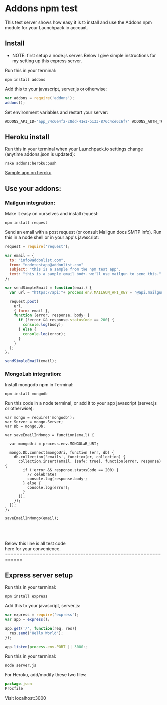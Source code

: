 # Addons npm test

This test server shows how easy it is to install and use the Addons npm module for your Launchpack.io account.

## Install

* NOTE: first setup a node.js server. Below I give simple instructions for my setting up this express server.

Run this in your terminal:
``` shell
npm install addons
```

Add this to your javascript, server.js or otherwise:
``` javascript
var addons = require('addons');
addons();
```

Set environment variables and restart your server:
``` javascript
ADDONS_API_ID='app_74c6e4f2-c8dd-41e1-b133-876c4ce6c6f7' ADDONS_AUTH_TOKEN='V2Naw103kivzMXj_Afw7cw' node server.js
```

## Heroku install

Run this in your terminal when your Launchpack.io settings change (anytime addons.json is updated):
``` shell
rake addons:heroku:push
```

<a href="http://addons-npm-test.herokuapp.com/" target="_blank">Sample app on heroku</a>

## Use your addons:

### Mailgun integration:

Make it easy on ourselves and install request:
```shell
npm install request
```

Send an email with a post request (or consult Mailgun docs SMTP info).
Run this in a node shell or in your app's javascript:
```javascript
request = require('request');

var email = {
  to: "info@addonlist.com",
  from: "nodetestapp@addonlist.com",
  subject: "this is a sample from the npm test app",
  text: "this is a sample email body. we'll use mailgun to send this."
};

var sendSimpleEmail = function(email) {
  var url = "https://api:"+ process.env.MAILGUN_API_KEY + "@api.mailgun.net/v2/app7d41aa77b66a469180084fdaba10ecd8.mailgun.org/messages";

  request.post(
    url,
    { form: email },
    function (error, response, body) {
      if (!error && response.statusCode == 200) {
        console.log(body);
      } else {
        console.log(error);
      }
    }
  );
};

sendSimpleEmail(email);
```

### MongoLab integration:

Install mongodb npm in Terminal:
```shell
npm install mongodb
```

Run this code in a node terminal, or add it to your app javascript (server.js or otherwise):
```javascript:
var mongo = require('mongodb');
var Server = mongo.Server;
var Db = mongo.Db;

var saveEmailInMongo = function(email) {

  var mongoUri = process.env.MONGOLAB_URI;

  mongo.Db.connect(mongoUri, function (err, db) {
    db.collection('emails', function(er, collection) {
      collection.insert(email, {safe: true}, function(error, response) {
        if (!error && response.statusCode == 200) {
          // celebrate!
          console.log(response.body);
        } else {
          console.log(error);
        }
      });
    });
  });
};

saveEmailInMongo(email);
```



<br />
<br />
<br />
Below this line is all test code<br />here for your convenience.
============================================================




## Express server setup

Run this in your terminal:
``` shell
npm install express
```

Add this to your javascript, server.js:
``` javascript
var express = require('express');
var app = express();

app.get('/', function(req, res){
  res.send("Hello World");
});

app.listen(process.env.PORT || 3000);
```

Run this in your terminal:
``` shell
node server.js
```

For Heroku, add/modify these two files:
``` javascript
package.json
Procfile
```

Visit localhost:3000
